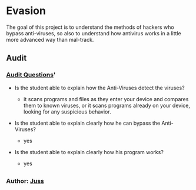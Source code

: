 # Evasion
The goal of this project is to understand the methods of hackers who bypass anti-viruses, so also to understand how antivirus works in a little more advanced way than mal-track.

## Audit 
### [Audit Questions](https://github.com/01-edu/public/tree/master/subjects/cybersecurity/evasion/audit)'

- Is the student able to explain how the Anti-Viruses detect the viruses?
    - it scans programs and files as they enter your device and compares them to known viruses, or it scans programs already on your device, looking for any suspicious behavior.

- Is the student able to explain clearly how he can bypass the Anti-Viruses?
    - yes

- Is the student able to explain clearly how his program works?
    - yes

##
### Author: [Juss](https://01.kood.tech/git/juss)